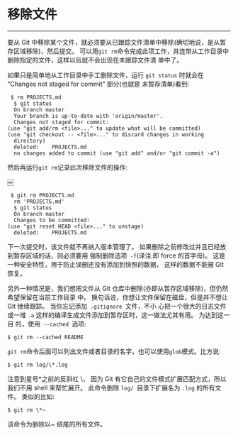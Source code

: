 # 移除文件
---- 
要从 Git 中移除某个文件，就必须要从已跟踪文件清单中移除(确切地说，是从暂存区域移除)，然后提交。 可以用`git rm`命令完成此项工作，并连带从工作目录中删除指定的文件，这样以后就不会出现在未跟踪文件清 单中了。 

如果只是简单地从工作目录中手工删除文件，运行 `git status` 时就会在 “Changes not staged for commit” 部分(也就是 未暂存清单)看到: 

	 
	 $ rm PROJECTS.md
	  $ git status
	  On branch master
	  Your branch is up-to-date with 'origin/master'.
	  Changes not staged for commit:
	(use "git add/rm <file>..." to update what will be committed)
	(use "git checkout -- <file>..." to discard changes in working
	  directory)
	  deleted:    PROJECTS.md
	  no changes added to commit (use "git add" and/or "git commit -a")


然后再运行`git rm`记录此次移除文件的操作: 

￼
	 
	 $ git rm PROJECTS.md
	  rm 'PROJECTS.md'
	  $ git status
	  On branch master
	  Changes to be committed:
	(use "git reset HEAD <file>..." to unstage)
	  deleted:    PROJECTS.md


下一次提交时，该文件就不再纳入版本管理了。 如果删除之前修改过并且已经放到暂存区域的话，则必须要用 强制删除选项` -f`(译注:即 force 的首字母)。 这是一种安全特性，用于防止误删还没有添加到快照的数据， 这样的数据不能被 Git 恢复。 

另外一种情况是，我们想把文件从 Git 仓库中删除(亦即从暂存区域移除)，但仍然希望保留在当前工作目录 中。 换句话说，你想让文件保留在磁盘，但是并不想让 Git 继续跟踪。 当你忘记添加` .gitignore `文件，不小 心把一个很大的日志文件或一堆 `.a` 这样的编译生成文件添加到暂存区时，这一做法尤其有用。 为达到这一目 的，使用` --cached `选项: 

	
	$ git rm --cached README

`git rm`命令后面可以列出文件或者目录的名字，也可以使用`glob`模式。比方说: 

	$ git rm log/\*.log 

注意到星号\*之前的反斜杠 \\， 因为 Git 有它自己的文件模式扩展匹配方式，所以我们不用 shell 来帮忙展开。 此命令删除 `log/ `目录下扩展名为 `.log` 的所有文件。 类似的比如: 

	$ git rm \*~ 


该命令为删除以\~ 结尾的所有文件。 



